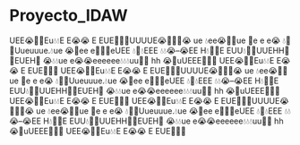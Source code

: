 # Proyecto_IDAW
UEE😭🥺💧Eu💧💧E E😭😭 E EUE🥺🥺😭UUUUE😭🥺💧🥺😭 ue 💧ee😭🥺💧ue 🥺e e e😭 💧🥺😭Uueuuue.💧ue 😭🥺ee e🥺🥺😭eUEE 💧🥺💧EEE 💧💧😭–😭EE H💧🥺😭E EUU💧🥺😭UUEHH🥺😭EUEH🥺 😭💧💧ue e😭😭eeeeee💧💧💧uu🥺😭 hh 😭🥺uUEEE🥺😭😭 UEE😭🥺💧Eu💧💧E E😭😭 E EUE🥺🥺😭 UEE😭🥺💧Eu💧💧E E😭😭 E EUE🥺🥺😭UUUUE😭🥺💧🥺😭 ue 💧ee😭🥺💧ue 🥺e e e😭 💧🥺😭Uueuuue.💧ue 😭🥺ee e🥺🥺😭eUEE 💧🥺💧EEE 💧💧😭–😭EE H💧🥺😭E EUU💧🥺😭UUEHH🥺😭EUEH🥺 😭💧💧ue e😭😭eeeeee💧💧💧uu🥺😭 hh 😭🥺uUEEE🥺😭😭 UEE😭🥺💧Eu💧💧E E😭😭 E EUE🥺🥺😭 UEE😭🥺💧Eu💧💧E E😭😭 E EUE🥺🥺😭UUUUE😭🥺💧🥺😭 ue 💧ee😭🥺💧ue 🥺e e e😭 💧🥺😭Uueuuue.💧ue 😭🥺ee e🥺🥺😭eUEE 💧🥺💧EEE 💧💧😭–😭EE H💧🥺😭E EUU💧🥺😭UUEHH🥺😭EUEH🥺 😭💧💧ue e😭😭eeeeee💧💧💧uu🥺😭 hh 😭🥺uUEEE🥺😭😭 UEE😭🥺💧Eu💧💧E E😭😭 E EUE🥺🥺😭
